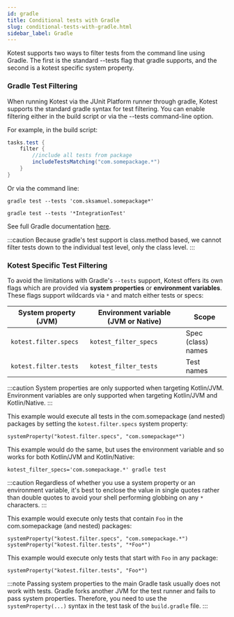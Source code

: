 ```yaml
---
id: gradle
title: Conditional tests with Gradle
slug: conditional-tests-with-gradle.html
sidebar_label: Gradle
---
```


Kotest supports two ways to filter tests from the command line using Gradle. The first is the standard --tests flag
that gradle supports, and the second is a kotest specific system property.


### Gradle Test Filtering

When running Kotest via the JUnit Platform runner through gradle, Kotest supports the standard gradle syntax for
test filtering. You can enable filtering either in the build script or via the --tests command-line option.

For example, in the build script:

```groovy
tasks.test {
    filter {
        //include all tests from package
        includeTestsMatching("com.somepackage.*")
    }
}
```

Or via the command line:

```gradle test --tests 'com.sksamuel.somepackage*'```

```gradle test --tests '*IntegrationTest'```

See full Gradle documentation [here](https://docs.gradle.org/6.2.2/userguide/java_testing.html#test_filtering).

:::caution
Because gradle's test support is class.method based, we cannot filter tests down to the individual test level, only the class level.
:::


### Kotest Specific Test Filtering

To avoid the limitations with Gradle's `--tests` support, Kotest offers its own flags which are provided via **system properties** or **environment variables**.
These flags support wildcards via `*` and match either tests or specs:

| System property (JVM)  | Environment variable (JVM or Native) | Scope              |
|------------------------|--------------------------------------|--------------------|
| `kotest.filter.specs`  | `kotest_filter_specs`                | Spec (class) names |
| `kotest.filter.tests`  | `kotest_filter_tests`                | Test names         |

:::caution
System properties are only supported when targeting Kotlin/JVM.
Environment variables are only supported when targeting Kotlin/JVM and Kotlin/Native.
:::

This example would execute all tests in the com.somepackage (and nested) packages by setting the `kotest.filter.specs` system property:

```systemProperty("kotest.filter.specs", "com.somepackage*")```

This example would do the same, but uses the environment variable and so works for both Kotlin/JVM and Kotlin/Native:

```kotest_filter_specs='com.somepackage.*' gradle test```

:::caution
Regardless of whether you use a system property or an environment variable, it's best to enclose the value in single quotes
rather than double quotes to avoid your shell performing globbing on any `*` characters.
:::

This example would execute only tests that contain `Foo` in the com.somepackage (and nested) packages:

```systemProperty("kotest.filter.specs", "com.somepackage.*")```
```systemProperty("kotest.filter.tests", "*Foo*")```

This example would execute only tests that start with `Foo` in any package:

```systemProperty("kotest.filter.tests", "Foo*")```

:::note
Passing system properties to the main Gradle task usually does not work with tests.
Gradle forks another JVM for the test runner and fails to pass system properties.
Therefore, you need to use the `systemProperty(...)` syntax in the test task of the `build.gradle` file.
:::
